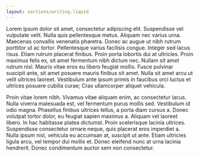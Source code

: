 ```yaml
---
layout: sections/writing.liquid
---
```


Lorem ipsum dolor sit amet, consectetur adipiscing elit. Suspendisse vel vulputate velit. Nulla quis pellentesque metus. Aliquam nec varius urna. Maecenas convallis venenatis pharetra. Donec ac augue ut nibh rutrum porttitor ut ac tortor. Pellentesque varius facilisis congue. Integer sed lacus risus. Etiam rutrum placerat finibus. Proin porta lobortis dui at ultricies. Proin maximus felis ex, sit amet fermentum nibh dictum nec. Nullam sit amet rutrum nisl. Mauris vitae eros eu libero feugiat mollis. Fusce pulvinar suscipit ante, sit amet posuere mauris finibus sit amet. Nulla sit amet arcu ut velit ultrices laoreet. Vestibulum ante ipsum primis in faucibus orci luctus et ultrices posuere cubilia curae; Cras ullamcorper aliquet vehicula.

Proin vitae lorem nibh. Vivamus vitae aliquam enim, ac consectetur lacus. Nulla viverra malesuada est, vel fermentum purus mollis sed. Vestibulum id odio magna. Phasellus finibus ultrices tellus, a porta diam cursus a. Donec volutpat tortor dolor, eu feugiat sapien maximus a. Aliquam vel laoreet libero. In hac habitasse platea dictumst. Proin scelerisque lacinia ultrices. Suspendisse consectetur ornare neque, quis placerat eros imperdiet a. Nulla ipsum nisl, vehicula eu accumsan at, suscipit ut ante. Etiam ultricies ligula arcu, vel tempor dui mollis et. Donec eleifend nunc at urna lacinia hendrerit. Donec condimentum auctor sem non consectetur.
